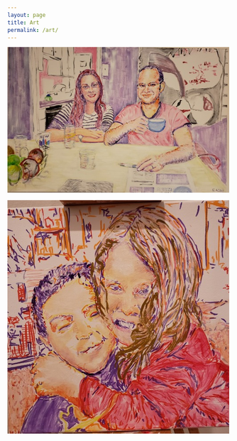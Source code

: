 ```yaml
---
layout: page
title: Art
permalink: /art/
---
```


![EranSarah](images/artwork/EandS.jpg)

![CoraSammy](images/artwork/CandS.jpg)
